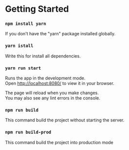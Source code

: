 # Getting Started

### `npm install yarn`
If you don't have the "yarn" package installed globally. 

### `yarn istall`
Write this for install all dependencies.

### `yarn run start`

Runs the app in the development mode.\
Open [http://localhost:8080/](http://localhost:8080/) to view it in your browser.

The page will reload when you make changes.\
You may also see any lint errors in the console.

### `npm run build`

This command build the project without starting the server.

### `npm run build-prod`

This command build the project into production mode
